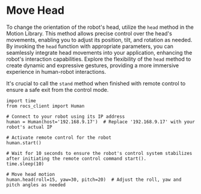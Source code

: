 # Move Head

To change the orientation of the robot's head, utilize the `head` method in the Motion Library. This method allows precise control over the head's movements, enabling you to adjust its position, tilt, and rotation as needed. By invoking the `head` function with appropriate parameters, you can seamlessly integrate head movements into your application, enhancing the robot's interaction capabilities. Explore the flexibility of the `head` method to create dynamic and expressive gestures, providing a more immersive experience in human-robot interactions.

It's crucial to call the `stand` method when finished with remote control to ensure a safe exit from the control mode.

```
import time
from rocs_client import Human

# Connect to your robot using its IP address
human = Human(host='192.168.9.17')  # Replace '192.168.9.17' with your robot's actual IP

# Activate remote control for the robot
human.start()

# Wait for 10 seconds to ensure the robot's control system stabilizes after initiating the remote control command start().
time.sleep(10)

# Move head motion
human.head(roll=15, yaw=30, pitch=20)  # Adjust the roll, yaw and pitch angles as needed
```
